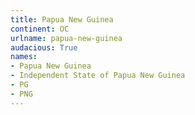 ```yaml
---
title: Papua New Guinea
continent: OC
urlname: papua-new-guinea
audacious: True
names:
- Papua New Guinea
- Independent State of Papua New Guinea
- PG
- PNG
---
```

